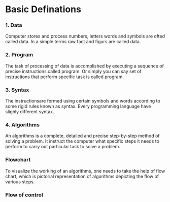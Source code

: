 # Basic Definations
### 1. Data 
Computer stores and process numbers, letters words and 
symbols are ofted called data. In a simple terms raw
fact and figurs are called data.
### 2. Program
The task of processing of data is accomplished by
executing a sequence of precise instructions called 
program. Or simply you can say set of instructions that 
perform specific task is called program.
### 3. Syntax
The instructionsare formed using certain symbols and 
words according to some rigid rules known as syntax.
Every programming language have slighly different syntax.
### 4. Algorithms
An algorithms is a complete, detailed and precise step-by-step method of solving a problem. It instruct the computer what specific steps it needs to perform to carry out particular task to solve a problem.
### Flowchart
To visualize the working of an algorithms, one needs to take the help of flow chart, which is pictorial representation of algorithms depicting the flow of various steps.
### Flow of control

